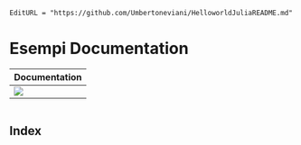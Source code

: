 ```@meta
EditURL = "https://github.com/Umbertoneviani/HelloworldJuliaREADME.md"
```

# Esempi Documentation



| **Documentation** |
|:------------ |
| [![](https://img.shields.io/badge/docs-stable-blue.svg)](https://gridap.github.io/Gridap.jl/stable) 

```@contents
```

## Index

```@index
```
